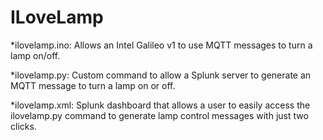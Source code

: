 # ILoveLamp

*ilovelamp.ino: Allows an Intel Galileo v1 to use MQTT messages to turn a lamp on/off.  

*ilovelamp.py: Custom command to allow a Splunk server to generate an MQTT message to turn a lamp on or off.  

*ilovelamp.xml: Splunk dashboard that allows a user to easily access the ilovelamp.py command to generate lamp control messages with just two clicks.
